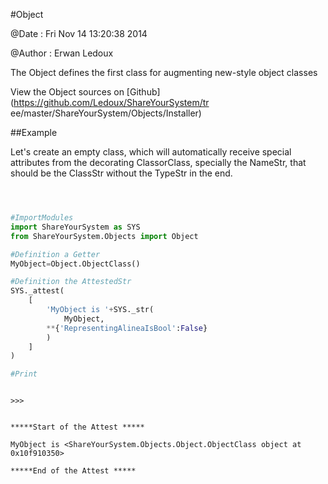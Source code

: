 
#Object


@Date : Fri Nov 14 13:20:38 2014

@Author : Erwan Ledoux



The Object defines the first class for augmenting new-style object classes





<!--
FrozenIsBool False
-->

View the Object sources on [Github](https://github.com/Ledoux/ShareYourSystem/tr
ee/master/ShareYourSystem/Objects/Installer)




<!---
FrozenIsBool True
-->

##Example

Let's create an empty class, which will automatically receive
special attributes from the decorating ClassorClass,
specially the NameStr, that should be the ClassStr
without the TypeStr in the end.

```python



#ImportModules
import ShareYourSystem as SYS
from ShareYourSystem.Objects import Object

#Definition a Getter
MyObject=Object.ObjectClass()

#Definition the AttestedStr
SYS._attest(
    [
        'MyObject is '+SYS._str(
            MyObject,
        **{'RepresentingAlineaIsBool':False}
        )
    ]
)

#Print



```


```console
>>>


*****Start of the Attest *****

MyObject is <ShareYourSystem.Objects.Object.ObjectClass object at 0x10f910350>

*****End of the Attest *****



```

